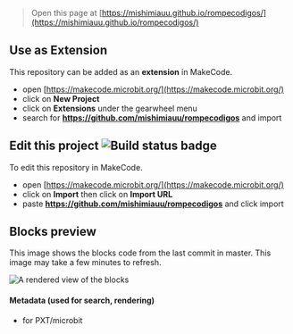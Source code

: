
> Open this page at [https://mishimiauu.github.io/rompecodigos/](https://mishimiauu.github.io/rompecodigos/)

## Use as Extension

This repository can be added as an **extension** in MakeCode.

* open [https://makecode.microbit.org/](https://makecode.microbit.org/)
* click on **New Project**
* click on **Extensions** under the gearwheel menu
* search for **https://github.com/mishimiauu/rompecodigos** and import

## Edit this project ![Build status badge](https://github.com/mishimiauu/rompecodigos/workflows/MakeCode/badge.svg)

To edit this repository in MakeCode.

* open [https://makecode.microbit.org/](https://makecode.microbit.org/)
* click on **Import** then click on **Import URL**
* paste **https://github.com/mishimiauu/rompecodigos** and click import

## Blocks preview

This image shows the blocks code from the last commit in master.
This image may take a few minutes to refresh.

![A rendered view of the blocks](https://github.com/mishimiauu/rompecodigos/raw/master/.github/makecode/blocks.png)

#### Metadata (used for search, rendering)

* for PXT/microbit
<script src="https://makecode.com/gh-pages-embed.js"></script><script>makeCodeRender("{{ site.makecode.home_url }}", "{{ site.github.owner_name }}/{{ site.github.repository_name }}");</script>
